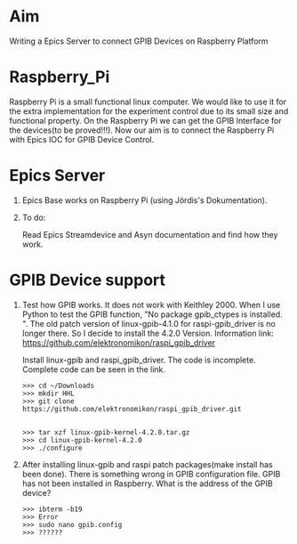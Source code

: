 # Aim
Writing a Epics Server to connect GPIB Devices on Raspberry Platform 

# Raspberry_Pi
Raspberry Pi is a small functional linux computer. We would like to use it for the extra implementation for the experiment control due to its small size and functional property. On the Raspberry Pi we can get the GPIB Interface for the devices(to be proved!!!). Now our aim is to connect the Raspberry Pi with Epics IOC for GPIB Device Control.


# Epics Server 
1. Epics Base works on Raspberry Pi (using Jördis's Dokumentation).

2. To do: 

   Read Epics Streamdevice and Asyn documentation and find how they work. 
   
# GPIB Device support
1. Test how GPIB works. It does not work with Keithley 2000. When I use Python to test the GPIB function, "No package gpib_ctypes is installed. ". The old patch version of linux-gpib-4.1.0 for raspi-gpib_driver is no longer there. So I decide to install the 4.2.0 Version. Information link: https://github.com/elektronomikon/raspi_gpib_driver

      Install linux-gpib and raspi_gpib_driver. The code is incomplete. Complete code can be seen in the link.

      
       >>> cd ~/Downloads
       >>> mkdir HHL
       >>> git clone https://github.com/elektronomikon/raspi_gpib_driver.git


       >>> tar xzf linux-gpib-kernel-4.2.0.tar.gz
       >>> cd linux-gpib-kernel-4.2.0
       >>> ./configure
       
2. After installing linux-gpib and raspi patch packages(make install has been done). There is something wrong in GPIB configuration file. GPIB has not been installed in Raspberry. What is the address of the GPIB device? 
       
       >>> ibterm -b19
       >>> Error
       >>> sudo nano gpib.config
       >>> ??????
            
